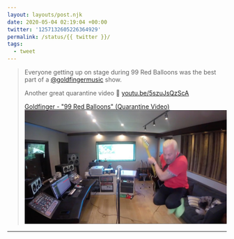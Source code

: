 ```yaml
---
layout: layouts/post.njk
date: 2020-05-04 02:19:04 +00:00
twitter: '1257132605226364929'
permalink: /status/{{ twitter }}/
tags: 
  - tweet
---
```


> Everyone getting up on stage during 99 Red Balloons was the best part of a [@goldfingermusic](https://twitter.com/goldfingermusic) show.
> 
> Another great quarantine video 🎈 [youtu.be/5szuJsQzScA](https://youtu.be/5szuJsQzScA)
> 
> [<span>Goldfinger - "99 Red Balloons" (Quarantine Video)</span> ![John Feldmann playing in his home studio](/img/_youtube/1257132605226364929.jpg)](https://youtu.be/5szuJsQzScA)

---
